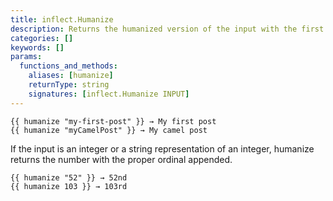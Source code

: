 ```yaml
---
title: inflect.Humanize
description: Returns the humanized version of the input with the first letter capitalized.
categories: []
keywords: []
params:
  functions_and_methods:
    aliases: [humanize]
    returnType: string
    signatures: [inflect.Humanize INPUT]
---
```


```go-html-template
{{ humanize "my-first-post" }} → My first post
{{ humanize "myCamelPost" }} → My camel post
```

If the input is an integer or a string representation of an integer, humanize returns the number with the proper ordinal appended.

```go-html-template
{{ humanize "52" }} → 52nd
{{ humanize 103 }} → 103rd
```
